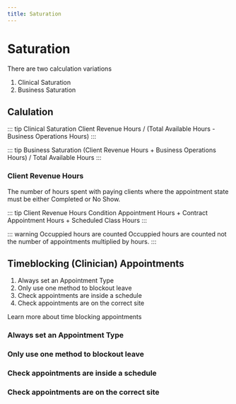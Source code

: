```yaml
---
title: Saturation
---
```


# Saturation

There are two calculation variations

1. Clinical Saturation
2. Business Saturation

## Calulation

::: tip Clinical Saturation
Client Revenue Hours / (Total Available Hours - Business Operations Hours)
:::

::: tip Business Saturation
(Client Revenue Hours + Business Operations Hours) / Total Available Hours
:::

### Client Revenue Hours

The number of hours spent with paying clients where the appointment state must be either Completed or No Show.

::: tip Client Revenue Hours
Condition Appointment Hours + Contract Appointment Hours + Scheduled Class Hours
:::

::: warning Occuppied hours are counted
Occuppied hours are counted not the number of appointments multiplied by hours.
:::

## Timeblocking (Clinician) Appointments

1. Always set an Appointment Type
2. Only use one method to blockout leave
3. Check appointments are inside a schedule
4. Check appointments are on the correct site

Learn more about time blocking appointments

### Always set an Appointment Type

### Only use one method to blockout leave

### Check appointments are inside a schedule

### Check appointments are on the correct site
